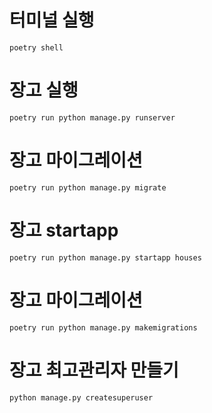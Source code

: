 # 터미널 실행

```shell
poetry shell
```

# 장고 실행

```shell
poetry run python manage.py runserver
```

# 장고 마이그레이션

```shell
poetry run python manage.py migrate
```

# 장고 startapp

```shell
poetry run python manage.py startapp houses
```

# 장고 마이그레이션

```shell
poetry run python manage.py makemigrations
```

# 장고 최고관리자 만들기

```shell
python manage.py createsuperuser
```
